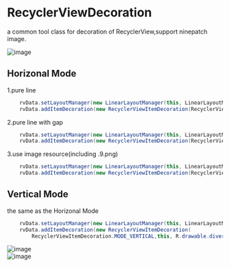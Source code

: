 # RecyclerViewDecoration
a common tool class for decoration of RecyclerView,support ninepatch image.

![image](https://github.com/arjinmc/RecyclerViewDecoration/blob/master/images/device-2015-11-30-155050.png)  
 
## Horizonal Mode
1.pure line
``` java
    rvData.setLayoutManager(new LinearLayoutManager(this, LinearLayoutManager.VERTICAL,false));
    rvData.addItemDecoration(new RecyclerViewItemDecoration(RecyclerViewItemDecoration.MODE_HORIZONTAL, Color.DKGRAY,5,0,0));
``` 
2.pure line with gap
``` java
    rvData.setLayoutManager(new LinearLayoutManager(this, LinearLayoutManager.VERTICAL,false));
    rvData.addItemDecoration(new RecyclerViewItemDecoration(RecyclerViewItemDecoration.MODE_HORIZONTAL, Color.DKGRAY,5,20,10));
```
3.use image resource(including .9.png)
``` java 
    rvData.setLayoutManager(new LinearLayoutManager(this, LinearLayoutManager.VERTICAL,false));
    rvData.addItemDecoration(new RecyclerViewItemDecoration(RecyclerViewItemDecoration.MODE_HORIZONTAL,this, R.drawable.diver));
``` 

## Vertical Mode
the same as the Horizonal Mode
``` java
    rvData.setLayoutManager(new LinearLayoutManager(this, LinearLayoutManager.HORIZONTAL,false));
    rvData.addItemDecoration(new RecyclerViewItemDecoration(
        RecyclerViewItemDecoration.MODE_VERTICAL,this, R.drawable.diver_vertical));
``` 
![image](https://github.com/arjinmc/RecyclerViewDecoration/blob/master/images/device-2015-11-30-154937.png)  
![image](https://github.com/arjinmc/RecyclerViewDecoration/blob/master/images/device-2015-11-30-155157.png)  

